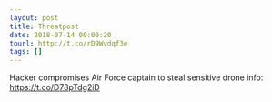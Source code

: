 ```yaml
---
layout: post
title: Threatpost
date: 2018-07-14 00:00:20
tourl: http://t.co/rD9Wvdqf3e
tags: []
---
```

Hacker compromises Air Force captain to steal sensitive drone info: https://t.co/D78pTdg2iD
